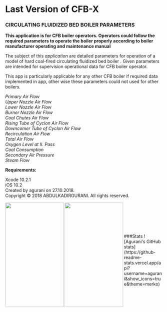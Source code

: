 
# Last Version of CFB-X 

### CIRCULATING FLUIDIZED BED BOILER PARAMETERS

**This application is for CFB boiler operators. Operators could follow the required parameters 
to operate the boiler properly according to boiler manufacturer operating and maintenance manual**


The subject of this *application* are detailed parameters for operation of  a model of hard coal-fired  circulating fluidized bed boiler  .
Given parameters are intended for supervision operational data for CFB boiler operator.
 
This app is particularly applicable  for any other CFB boiler if required data implemented in app, other wise these parameters could not used for other boilers.
 

*Primary Air Flow* <br/>
*Upper Nozzle Air Flow* <br/>
*Lower Nozzle Air Flow* <br/>
*Burner Nozzle Air Flow* <br/>
*Coal Chutes Air Flow* <br/>
*Rising Tube of Cyclon Air Flow* <br/>
*Downcomer Tube of Cyclon Air Flow* <br/>
*Recirculation Air Flow* <br/>
*Total Air Flow* <br/>
*Oxygen Level at II. Pass* <br/>
*Coal Consumption* <br/>
*Secondary Air Pressure* <br/>
*Steam Flow* <br/>



**Requirements:**

Xcode 10.2.1 <br/>
iOS 10.2 <br/>
Created by agurani on 27.10.2018.<br/>
Copyright © 2018 ABDULKADIRGURANI. All rights reserved.

<a href="url"><img src="https://github.com/agurani/CFBx/blob/master/CFB/CFB/LScreen.png" align="left" height="334" width="187" ></a> 
<a href="url"><img src="https://github.com/agurani/CFBx/blob/master/CFB/CFB/IMG_3882.PNG" align="left" height="334" width="187" ></a> <br/> 

<br/>
<br/> <br/> <br/>
###Stats
![Agurani's GitHub stats](https://github-readme-stats.vercel.app/api?username=agurani&show_icons=true&theme=merko)<br/>



